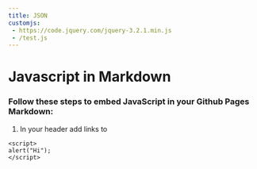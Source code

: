 ```yaml
---
title: JSON
customjs:
 - https://code.jquery.com/jquery-3.2.1.min.js
 - /test.js
---
```

# Javascript in Markdown

### Follow these steps to embed JavaScript in your Github Pages Markdown:

1. In your header add links to 
```
<script>
alert("Hi");
</script>
```